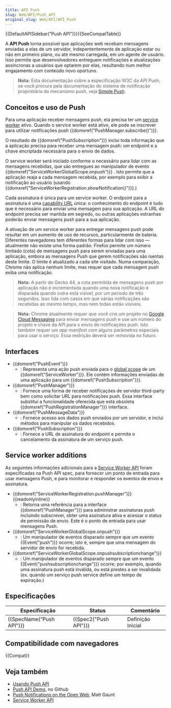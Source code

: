 ```yaml
---
title: API Push
slug: Web/API/Push_API
original_slug: Web/API/API_Push
---
```


{{DefaultAPISidebar("Push API")}}{{SeeCompatTable}}

A **API Push** torna possível que aplicações web recebam mensagens enviadas a elas de um servidor, indepententemente de aplicação estar ou não em primeiro plano, ou até mesmo carregada, em um agente de usuário. Isso permite que desenvolvedores entreguem notificações e atualizações assíncronas a usuários que optarem por elas, resultando num melhor engajamento com conteúdo novo oportuno.

> **Nota:** Esta documentação cobre a especificação W3C da API Push; se você procura pela documentação do sistema de notificação proprietária do mecanismo push, veja [Simple Push](/pt-BR/docs/Web/API/Simple_Push_API).

## Conceitos e uso de Push

Para uma aplicação receber mensagens push, ela precisa ter um [service worker](/pt-BR/docs/Web/API/ServiceWorker_API) ativo. Quando o service worker está ativo, ele pode se inscrever para utilizar notificações push {{domxref("PushManager.subscribe()")}}.

O resultado de {{domxref("PushSubscription")}} inclui toda informação que a aplicação precisa para receber uma mensagem push: um endpoint e a chave encriptada necessária para o envio de dados.

O service worker será iniciado conforme o necessário para lidar com as mensagens recebidas, que são entregues ao manipulador de evento {{domxref("ServiceWorkerGlobalScope.onpush")}} . Isto permite que a aplicação reaja a cada mensagem recebida, por exemplo para exibir a notificação ao usuário (usando {{domxref("ServiceWorkerRegistration.showNotification()")}}.)

Cada assinatura é única para um service worker. O endpoint para a assinatura é uma [capability URL](https://www.w3.org/TR/capability-urls/) única: o conhecimento do endpoint é tudo que é necessário para enviar uma mensagem para sua aplicação. A URL do endpoint precisa ser mantida em segredo, ou outras aplicações estranhas poderão enviar mensagens push para a sua aplicação.

A ativação de um service worker para entregar mensagens push pode resultar em um aumento de uso de recursos, particularmente de bateria. Diferentes navegadores tem diferentes formas para lidar com isso — atualmente não existe uma forma padrão. Firefox permite um número limitado (cota) de mensagens push para serem enviadas para uma aplicação, embora as mensagens Push que gerem notificações são isentas deste limite. O limite é atualizado a cada site visitado. Numa comparação, Chrome não aplica nenhum limite, mas requer que cada mensagem push exiba uma notificação.

> **Nota:** A partir do Gecko 44, a cota permitida de mensagens push por aplicação não é incrementada quando uma nova notificação é disparada quando outra está visível, por um período de três segundos. Isso lida com casos em que várias notificações são recebidas ao mesmo tempo, mas nem todas estão visíveis.

> **Nota:** Chrome atualmente requer que você crie um projeto no [Google Cloud Messaging](https://developers.google.com/cloud-messaging/) para enviar mensagens push e use um número do projeto e chave da API para o envio de notificações push. Isto também requer um _app manifest_ com alguns parâmetros especiais para usar o serviço. Essa restrição deverá ser removida no futuro.

## Interfaces

- {{domxref("PushEvent")}}
  - : Representa uma ação push enviada para o [global scope](/pt-BR/docs/Web/API/ServiceWorkerGlobalScope) de um {{domxref("ServiceWorker")}}. Ele contém informações enviadas de uma aplicação para um {{domxref("PushSubscription")}}.
- {{domxref("PushManager")}}
  - : Fornece uma forma de receber notificações de servidor third-party bem como solicitar URL para notificações push. Essa interface substitui a funcionalidade oferecida que está obsoleta {{domxref("PushRegistrationManager")}} interface.
- {{domxref("PushMessageData")}}
  - : Fornece acesso aos dados push enviados por um servidor, e inclui métodos para manipular os dados recebidos.
- {{domxref("PushSubscription")}}
  - : Fornece a URL de assinatura do endpoint e permite o cancelamento da assinatura de um serviço push.

## Service worker additions

As seguintes informações adicionais para a [Service Worker API](/pt-BR/docs/Web/API/Service_Worker_API) foram especificadas na Push API spec, para fornecer um ponto de entrada para usar mensagens Push, e para monitorar e responder os eventos de envio e assinatura.

- {{domxref("ServiceWorkerRegistration.pushManager")}} {{readonlyinline}}
  - : Retorna uma referência para a interface {{domxref("PushManager")}} para administrar assinaturas push incluindo subscrever, obter uma assinatura ativa e acessar o status de permissão de envio. Este é o ponto de entrada para usar mensagens Push.
- {{domxref("ServiceWorkerGlobalScope.onpush")}}
  - : Um manipulador de eventos disparado sempre que um evento {{Event("push")}} ocorre; isto é, sempre que uma mensagem do servidor de envio for recebida.
- {{domxref("ServiceWorkerGlobalScope.onpushsubscriptionchange")}}
  - : Um manipulador de eventos disparado sempre que um evento {{Event("pushsubscriptionchange")}} ocorre; por exemplo, quando uma assinatura push está inválida, ou está prestes a ser invalidada (ex. quando um serviço push service define um tempo de expiração.)

## Especificações

| Especificação                    | Status                       | Comentário        |
| -------------------------------- | ---------------------------- | ----------------- |
| {{SpecName("Push API")}} | {{Spec2("Push API")}} | Definição Inicial |

## Compatibilidade com navegadores

{{Compat}}

## Veja também

- [Usando Push API](/pt-BR/docs/Web/API/Push_API/Using_the_Push_API)
- [Push API Demo](/pt-BR/docs/Web/API/Push_API), no Github
- [Push Notifications on the Open Web](http://updates.html5rocks.com/2015/03/push-notificatons-on-the-open-web), Matt Gaunt
- [Service Worker API](/pt-BR/docs/Web/API/Service_Worker_API)
